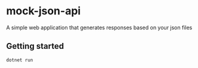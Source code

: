 # mock-json-api
A simple web application that generates responses based on your json files

## Getting started
```
dotnet run
```
